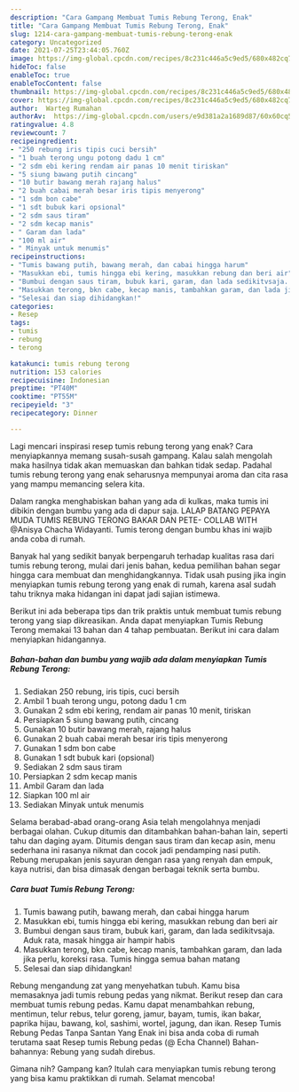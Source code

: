 ```yaml
---
description: "Cara Gampang Membuat Tumis Rebung Terong, Enak"
title: "Cara Gampang Membuat Tumis Rebung Terong, Enak"
slug: 1214-cara-gampang-membuat-tumis-rebung-terong-enak
category: Uncategorized
date: 2021-07-25T23:44:05.760Z
image: https://img-global.cpcdn.com/recipes/8c231c446a5c9ed5/680x482cq70/tumis-rebung-terong-foto-resep-utama.jpg
hideToc: false
enableToc: true
enableTocContent: false
thumbnail: https://img-global.cpcdn.com/recipes/8c231c446a5c9ed5/680x482cq70/tumis-rebung-terong-foto-resep-utama.jpg
cover: https://img-global.cpcdn.com/recipes/8c231c446a5c9ed5/680x482cq70/tumis-rebung-terong-foto-resep-utama.jpg
author:  Warteg Rumahan
authorAv:  https://img-global.cpcdn.com/users/e9d381a2a1689d87/60x60cq50/avatar.jpg
ratingvalue: 4.8
reviewcount: 7
recipeingredient:
- "250 rebung iris tipis cuci bersih"
- "1 buah terong ungu potong dadu 1 cm"
- "2 sdm ebi kering rendam air panas 10 menit tiriskan"
- "5 siung bawang putih cincang"
- "10 butir bawang merah rajang halus"
- "2 buah cabai merah besar iris tipis menyerong"
- "1 sdm bon cabe"
- "1 sdt bubuk kari opsional"
- "2 sdm saus tiram"
- "2 sdm kecap manis"
- " Garam dan lada"
- "100 ml air"
- " Minyak untuk menumis"
recipeinstructions:
- "Tumis bawang putih, bawang merah, dan cabai hingga harum"
- "Masukkan ebi, tumis hingga ebi kering, masukkan rebung dan beri air"
- "Bumbui dengan saus tiram, bubuk kari, garam, dan lada sedikitvsaja. Aduk rata, masak hingga air hampir habis"
- "Masukkan terong, bkn cabe, kecap manis, tambahkan garam, dan lada jika perlu, koreksi rasa. Tumis hingga semua bahan matang"
- "Selesai dan siap dihidangkan!"
categories:
- Resep
tags:
- tumis
- rebung
- terong

katakunci: tumis rebung terong 
nutrition: 153 calories
recipecuisine: Indonesian
preptime: "PT40M"
cooktime: "PT55M"
recipeyield: "3"
recipecategory: Dinner

---
```



Lagi mencari inspirasi resep tumis rebung terong yang enak? Cara menyiapkannya memang susah-susah gampang. Kalau salah mengolah maka hasilnya tidak akan memuaskan dan bahkan tidak sedap. Padahal tumis rebung terong yang enak seharusnya mempunyai aroma dan cita rasa yang mampu memancing selera kita.


Dalam rangka menghabiskan bahan yang ada di kulkas, maka tumis ini dibikin dengan bumbu yang ada di dapur saja. LALAP BATANG PEPAYA MUDA TUMIS REBUNG TERONG BAKAR DAN PETE- COLLAB WITH @Anisya Chacha Widayanti. Tumis terong dengan bumbu khas ini wajib anda coba di rumah.

Banyak hal yang sedikit banyak berpengaruh terhadap kualitas rasa dari tumis rebung terong, mulai dari jenis bahan, kedua pemilihan bahan segar hingga cara membuat dan menghidangkannya. Tidak usah pusing jika ingin menyiapkan tumis rebung terong yang enak di rumah, karena asal sudah tahu triknya maka hidangan ini dapat jadi sajian istimewa.


Berikut ini ada beberapa tips dan trik praktis untuk membuat tumis rebung terong yang siap dikreasikan. Anda dapat menyiapkan Tumis Rebung Terong memakai 13 bahan dan 4 tahap pembuatan. Berikut ini cara dalam menyiapkan hidangannya.

<!--inarticleads1-->

##### Bahan-bahan dan bumbu yang wajib ada dalam menyiapkan Tumis Rebung Terong:

1. Sediakan 250 rebung, iris tipis, cuci bersih
1. Ambil 1 buah terong ungu, potong dadu 1 cm
1. Gunakan 2 sdm ebi kering, rendam air panas 10 menit, tiriskan
1. Persiapkan 5 siung bawang putih, cincang
1. Gunakan 10 butir bawang merah, rajang halus
1. Gunakan 2 buah cabai merah besar iris tipis menyerong
1. Gunakan 1 sdm bon cabe
1. Gunakan 1 sdt bubuk kari (opsional)
1. Sediakan 2 sdm saus tiram
1. Persiapkan 2 sdm kecap manis
1. Ambil  Garam dan lada
1. Siapkan 100 ml air
1. Sediakan  Minyak untuk menumis


Selama berabad-abad orang-orang Asia telah mengolahnya menjadi berbagai olahan. Cukup ditumis dan ditambahkan bahan-bahan lain, seperti tahu dan daging ayam. Ditumis dengan saus tiram dan kecap asin, menu sederhana ini rasanya nikmat dan cocok jadi pendamping nasi putih. Rebung merupakan jenis sayuran dengan rasa yang renyah dan empuk, kaya nutrisi, dan bisa dimasak dengan berbagai teknik serta bumbu. 

<!--inarticleads2-->

##### Cara buat Tumis Rebung Terong:

1. Tumis bawang putih, bawang merah, dan cabai hingga harum
1. Masukkan ebi, tumis hingga ebi kering, masukkan rebung dan beri air
1. Bumbui dengan saus tiram, bubuk kari, garam, dan lada sedikitvsaja. Aduk rata, masak hingga air hampir habis
1. Masukkan terong, bkn cabe, kecap manis, tambahkan garam, dan lada jika perlu, koreksi rasa. Tumis hingga semua bahan matang
1. Selesai dan siap dihidangkan!

Rebung mengandung zat yang menyehatkan tubuh. Kamu bisa memasaknya jadi tumis rebung pedas yang nikmat. Berikut resep dan cara membuat tumis rebung pedas. Kamu dapat menambahkan rebung, mentimun, telur rebus, telur goreng, jamur, bayam, tumis, ikan bakar, paprika hijau, bawang, kol, sashimi, wortel, jagung, dan ikan. Resep Tumis Rebung Pedas Tanpa Santan Yang Enak ini bisa anda coba di rumah terutama saat Resep tumis Rebung pedas (@ Echa Channel) Bahan-bahannya: Rebung yang sudah direbus. 

Gimana nih? Gampang kan? Itulah cara menyiapkan tumis rebung terong yang bisa kamu praktikkan di rumah. Selamat mencoba!
